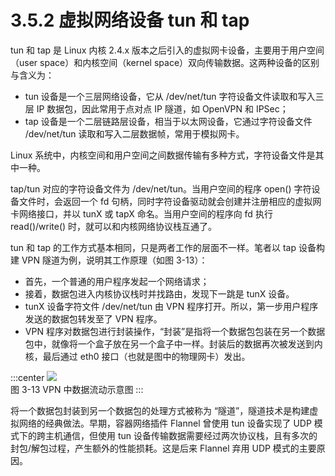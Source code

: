 # 3.5.2 虚拟网络设备 tun 和 tap

tun 和 tap 是 Linux 内核 2.4.x 版本之后引入的虚拟网卡设备，主要用于用户空间（user space）和内核空间（kernel space）双向传输数据。这两种设备的区别与含义为：
- tun 设备是一个三层网络设备，它从 /dev/net/tun 字符设备文件读取和写入三层 IP 数据包，因此常用于点对点 IP 隧道，如 OpenVPN 和 IPSec；
- tap 设备是一个二层链路层设备，相当于以太网设备，它通过字符设备文件 /dev/net/tun 读取和写入二层数据帧，常用于模拟网卡。


Linux 系统中，内核空间和用户空间之间数据传输有多种方式，字符设备文件是其中一种。

tap/tun 对应的字符设备文件为 /dev/net/tun。当用户空间的程序 open() 字符设备文件时，会返回一个 fd 句柄，同时字符设备驱动就会创建并注册相应的虚拟网卡网络接口，并以 tunX 或 tapX 命名。当用户空间的程序向 fd 执行 read()/write() 时，就可以和内核网络协议栈互通了。

tun 和 tap 的工作方式基本相同，只是两者工作的层面不一样。笔者以 tap 设备构建 VPN 隧道为例，说明其工作原理（如图 3-13）：
- 首先，一个普通的用户程序发起一个网络请求；
- 接着，数据包进入内核协议栈时并找路由，发现下一跳是 tunX 设备。
- tunX 设备字符文件 /dev/net/tun 由 VPN 程序打开。所以，第一步用户程序发送的数据包转发至了 VPN 程序。
- VPN 程序对数据包进行封装操作，“封装”是指将一个数据包包装在另一个数据包中，就像将一个盒子放在另一个盒子中一样。封装后的数据再次被发送到内核，最后通过 eth0 接口（也就是图中的物理网卡）发出。

:::center
  ![](../assets/tun.svg)<br/>
 图 3-13 VPN 中数据流动示意图
:::

将一个数据包封装到另一个数据包的处理方式被称为 “隧道”，隧道技术是构建虚拟网络的经典做法。早期，容器网络插件 Flannel 曾使用 tun 设备实现了 UDP 模式下的跨主机通信，但使用 tun 设备传输数据需要经过两次协议栈，且有多次的封包/解包过程，产生额外的性能损耗。这是后来 Flannel 弃用 UDP 模式的主要原因。
